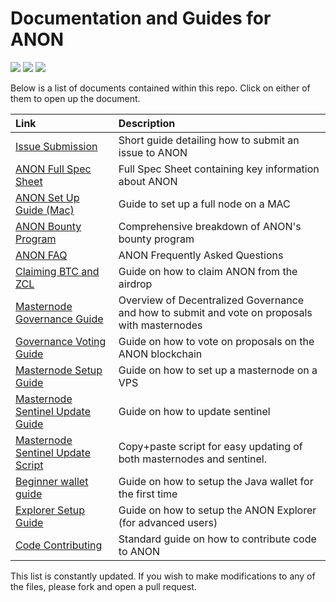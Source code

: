 # Documentation and Guides for ANON

[![](https://img.shields.io/badge/ANON-1.3.0-green.svg)](https://github.com/anonymousbitcoin/anon/releases/tag/v1.3.0)
[![](https://img.shields.io/badge/Sentinel-v1.1.2-green.svg)](https://github.com/anonymousbitcoin/sentinel/releases/tag/v1.1.2)
[![](https://img.shields.io/badge/Full_Node_Wallet-v1.1.1-green.svg)](https://github.com/anonymousbitcoin/anon-full-node-wallet/releases/tag/v1.1.1)

Below is a list of documents contained within this repo. Click on either of them to open up the document.

|	Link																|	Description																						|
|:-																		|:-																									|
|	[Issue Submission](issue_submission.md)								|	Short guide detailing how to submit an issue to ANON											|
|	[ANON Full Spec Sheet](anon_spec_sheet.md)							|	Full Spec Sheet containing key information about ANON											|
|	[ANON Set Up Guide (Mac)](first_time_setup_mac.md)					|	Guide to set up a full node on a MAC															|
|	[ANON Bounty Program](bounty_program.md)							|	Comprehensive breakdown of ANON's bounty program												|
|	[ANON FAQ](anon_faq.md)												|	ANON Frequently Asked Questions																	|
|	[Claiming BTC and ZCL](claiming_guide.md)							|	Guide on how to claim ANON from the airdrop														|
|	[Masternode Governance Guide](governance_guide.md)					|	Overview of Decentralized Governance and how to submit and vote on proposals with masternodes	|
|	[Governance Voting Guide](proposal_voting.md)						|	Guide on how to vote on proposals on the ANON blockchain										|
|	[Masternode Setup Guide](anon_masternode_setup.md)					|	Guide on how to set up a masternode on a VPS													|
|	[Masternode Sentinel Update Guide](sentinel_guide.md)				|	Guide on how to update sentinel																	|
|	[Masternode Sentinel Update Script](mn_sentinel_update_script.md)	|	Copy+paste script for easy updating of both masternodes and sentinel.							|
|	[Beginner wallet guide](simple_wallet_guide.md)						|	Guide on how to setup the Java wallet for the first time										|
|	[Explorer Setup Guide](explorer_guide.md)							|	Guide on how to setup the ANON Explorer (for advanced users)									|
|	[Code Contributing](contributing.md)								|	Standard guide on how to contribute code to ANON												|

This list is constantly updated. If you wish to make modifications to any of the files, please fork and open a pull request.
